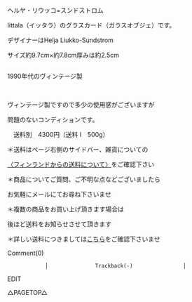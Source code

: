 <link rel="stylesheet" type="text/css" href="/assets/css/styles.css">

ヘルヤ・リウッコ=スンドストロム

Iittala（イッタラ）のグラスカード（ガラスオブジェ）です。

デザイナーはHelja Liukko-Sundstrom

サイズ約9.7cm×約7.8cm厚みは約2.5cm

<img alt="" src="http://blog.cnobi.jp/v1/blog/user/71e35865e9e62f3f9d70420d6124d2ab/1678782027"/> 

1990年代のヴィンテージ製

<img alt="" src="http://blog.cnobi.jp/v1/blog/user/71e35865e9e62f3f9d70420d6124d2ab/1678782028"/> 

<img alt="" src="http://blog.cnobi.jp/v1/blog/user/71e35865e9e62f3f9d70420d6124d2ab/1678782029"/> 

<img alt="" src="http://blog.cnobi.jp/v1/blog/user/71e35865e9e62f3f9d70420d6124d2ab/1678782030"/> 

<img alt="" src="http://blog.cnobi.jp/v1/blog/user/71e35865e9e62f3f9d70420d6124d2ab/1678782031"/> 

<img alt="" src="http://blog.cnobi.jp/v1/blog/user/71e35865e9e62f3f9d70420d6124d2ab/1678782032"/>

ヴィンテージ製ですので多少の使用感がございますが

問題のないコンディションです。

　送料別　4300円（送料 I　500g）

＊送料はページ右側のサイドバー、雑貨についての

[〈フィンランドからの送料について〉](https://dkzakka.github.io/2005/03/31/雑貨について.html)をご確認下さい

＊商品についてご質問、ご不明な点などございましたら

お気軽にメールにてお尋ね下さいませ

＊複数の商品をお買い上げ頂きます場合は

後ほど送料をお知らせさせて頂きます

＊詳しい送料につきましては[こちら](http://dkzakka.blog.shinobi.jp/Entry/3385/)をご確認下さいませ

 

 

 

Comment(0)
					
				│				Trackback(-)				│
EDIT

 

△PAGETOP△